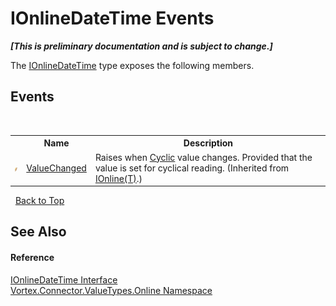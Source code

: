 # IOnlineDateTime Events
 _**\[This is preliminary documentation and is subject to change.\]**_

The <a href="T_Vortex_Connector_ValueTypes_Online_IOnlineDateTime.md">IOnlineDateTime</a> type exposes the following members.


## Events
&nbsp;<table><tr><th></th><th>Name</th><th>Description</th></tr><tr><td>![Public event](media/pubevent.gif "Public event")</td><td><a href="E_Vortex_Connector_ValueTypes_Online_IOnline_1_ValueChanged.md">ValueChanged</a></td><td>
Raises when <a href="P_Vortex_Connector_ValueTypes_Online_IOnline_1_Cyclic.md">Cyclic</a> value changes. Provided that the value is set for cyclical reading.
 (Inherited from <a href="T_Vortex_Connector_ValueTypes_Online_IOnline_1.md">IOnline(T)</a>.)</td></tr></table>&nbsp;
<a href="#ionlinedatetime-events">Back to Top</a>

## See Also


#### Reference
<a href="T_Vortex_Connector_ValueTypes_Online_IOnlineDateTime.md">IOnlineDateTime Interface</a><br /><a href="N_Vortex_Connector_ValueTypes_Online.md">Vortex.Connector.ValueTypes.Online Namespace</a><br />